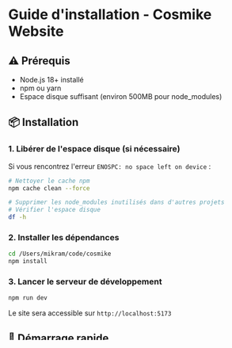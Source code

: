 # Guide d'installation - Cosmike Website

## ⚠️ Prérequis

- Node.js 18+ installé
- npm ou yarn
- Espace disque suffisant (environ 500MB pour node_modules)

## 📦 Installation

### 1. Libérer de l'espace disque (si nécessaire)

Si vous rencontrez l'erreur `ENOSPC: no space left on device` :

```bash
# Nettoyer le cache npm
npm cache clean --force

# Supprimer les node_modules inutilisés dans d'autres projets
# Vérifier l'espace disque
df -h
```

### 2. Installer les dépendances

```bash
cd /Users/mikram/code/cosmike
npm install
```

### 3. Lancer le serveur de développement

```bash
npm run dev
```

Le site sera accessible sur `http://localhost:5173`

## 🚀 Démarrage rapide

```bash
# Installation
npm install

# Développement
npm run dev

# Build production
npm run build

# Preview du build
npm run preview
```

## 🔧 Configuration GitHub Pages

### Étape 1 : Créer le repository GitHub

```bash
git init
git add .
git commit -m "Initial commit: Cosmike website"
git branch -M main
git remote add origin https://github.com/VOTRE-USERNAME/cosmike.git
git push -u origin main
```

### Étape 2 : Configurer GitHub Pages

1. Allez sur votre repository GitHub
2. **Settings** > **Pages**
3. Source : Sélectionnez **GitHub Actions**
4. Le workflow `.github/workflows/deploy.yml` se lancera automatiquement

### Étape 3 : Vérifier le déploiement

- Le site sera disponible sur : `https://VOTRE-USERNAME.github.io/cosmike/`
- Vérifiez l'onglet **Actions** pour suivre le déploiement

## 📝 Personnalisation avant déploiement

### 1. Modifier la base URL

Dans `vite.config.js`, ligne 6 :

```javascript
base: '/cosmike/', // Remplacez par le nom de votre repo
```

### 2. Mettre à jour les informations de contact

Dans `src/pages/Contact.jsx` :
- Email
- LinkedIn
- GitHub
- Calendly

### 3. Remplacer les images placeholder

Les images actuelles sont des placeholders. Remplacez-les par vos vraies images :

```javascript
// Dans src/pages/Realisations.jsx
image: 'https://via.placeholder.com/...' 
// Remplacez par :
image: '/images/projet-mercidocteur.jpg'
```

Placez vos images dans le dossier `public/images/`

### 4. Personnaliser les couleurs

Dans `tailwind.config.js` :

```javascript
colors: {
  primary: { ... },  // Personnalisez les couleurs
  accent: { ... },
}
```

## 🎯 Checklist avant déploiement

- [ ] Installer les dépendances (`npm install`)
- [ ] Tester en local (`npm run dev`)
- [ ] Remplacer les images placeholder
- [ ] Mettre à jour les informations de contact
- [ ] Vérifier la base URL dans `vite.config.js`
- [ ] Tester le build (`npm run build`)
- [ ] Créer le repository GitHub
- [ ] Pousser le code
- [ ] Configurer GitHub Pages
- [ ] Vérifier le déploiement

## 🐛 Résolution de problèmes

### Erreur ENOSPC

```bash
npm cache clean --force
# Libérer de l'espace disque
```

### Le site ne s'affiche pas correctement sur GitHub Pages

Vérifiez que la `base` dans `vite.config.js` correspond au nom de votre repository.

### Les routes ne fonctionnent pas

GitHub Pages nécessite une configuration spéciale pour les SPAs. Le fichier `404.html` peut être nécessaire :

```bash
cp dist/index.html dist/404.html
```

### Les animations ne fonctionnent pas

Vérifiez que `framer-motion` est bien installé :

```bash
npm list framer-motion
```

## 📞 Support

Pour toute question, consultez :
- README.md pour la documentation complète
- Issues GitHub du projet
- Documentation Vite : https://vitejs.dev
- Documentation React Router : https://reactrouter.com

## ✅ Prochaines étapes

Une fois le site déployé :

1. **SEO** : Ajoutez des meta tags dans `index.html`
2. **Analytics** : Intégrez Google Analytics
3. **Formulaire** : Connectez le formulaire à un service (Formspree, EmailJS)
4. **Images** : Optimisez toutes les images (WebP, compression)
5. **Performance** : Testez avec Lighthouse
6. **Accessibilité** : Vérifiez les contrastes et l'accessibilité

Bon déploiement ! 🚀
